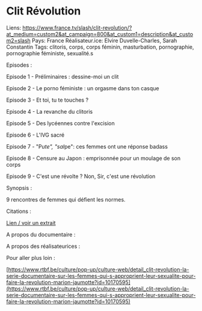 # Clit Révolution

Liens: https://www.france.tv/slash/clit-revolution/?at_medium=custom2&at_campaign=800&at_custom1=description&at_custom2=slash
Pays: France
Réalisateur.ice: Elvire Duvelle-Charles, Sarah Constantin
Tags: clitoris, corps, corps féminin, masturbation, pornographie, pornographie féministe, sexualité.s

Episodes : 

Episode 1 - Préliminaires : dessine-moi un clit 

Episode 2 - Le porno féministe : un orgasme dans ton casque 

Episode 3 - Et toi, tu te touches ?

Episode 4 - La revanche du clitoris

Episode 5 - Des lycéennes contre l'excision

Episode 6 - L'IVG sacré

Episode 7 - "P*ute", "sal*pe": ces femmes ont une réponse badass

Episode 8 - Censure au Japon : emprisonnée pour un moulage de son corps

Episode 9 - C'est une révolte ? Non, Sir, c'est une révolution

Synopsis :

9 rencontres de femmes qui défient les normes. 

Citations : 

[Lien / voir un extrait](https://www.france.tv/slash/clit-revolution/?at_medium=custom2&at_campaign=800&at_custom1=description&at_custom2=slash) 

A propos du documentaire : 

A propos des réalisateurices : 

Pour aller plus loin :

[https://www.rtbf.be/culture/pop-up/culture-web/detail_clit-revolution-la-serie-documentaire-sur-les-femmes-qui-s-approprient-leur-sexualite-pour-faire-la-revolution-marion-jaumotte?id=10170595](https://www.rtbf.be/culture/pop-up/culture-web/detail_clit-revolution-la-serie-documentaire-sur-les-femmes-qui-s-approprient-leur-sexualite-pour-faire-la-revolution-marion-jaumotte?id=10170595)